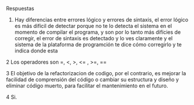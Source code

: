 
Respuestas

1. Hay diferencias entre errores lógico y errores de sintaxis, el error lógico es más difícil de detectar porque no te lo detecta el sistema en el momento de compilar el programa, y son por lo tanto más difícies de corregir, el error de sintaxis es detectado y lo ves claramente y el sistema de la plataforma de programción te dice cómo corregirlo y te indica donde esta

2 Los operadores son =, <, >, <= , >=, ==

3 El objetivo de la refactorizacion de codigo, por el contrario, es mejorar la facilidad de comprensión del código o cambiar su estructura y diseño y eliminar código muerto, para facilitar el mantenimiento en el futuro.

4 Si.
